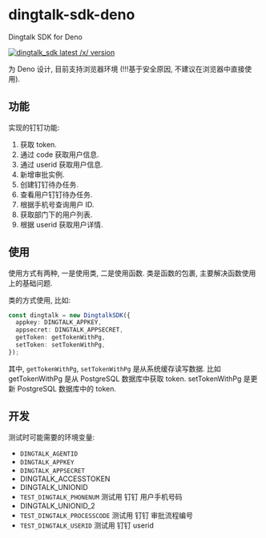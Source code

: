 # dingtalk-sdk-deno

Dingtalk SDK for Deno

<a href="https://deno.land/x/dingtalk_sdk"><img src="https://img.shields.io/endpoint?url=https%3A%2F%2Fdeno-visualizer.danopia.net%2Fshields%2Flatest-version%2Fx%2Fdingtalk_sdk" alt="dingtalk_sdk latest /x/ version" /></a>

为 Deno 设计, 目前支持浏览器环境 (!!!基于安全原因, 不建议在浏览器中直接使用).

## 功能

实现的钉钉功能:

1. 获取 token.
2. 通过 code 获取用户信息.
3. 通过 userid 获取用户信息.
4. 新增审批实例.
5. 创建钉钉待办任务.
6. 查看用户钉钉待办任务.
7. 根据手机号查询用户 ID.
8. 获取部门下的用户列表.
9. 根据 userid 获取用户详情.

## 使用

使用方式有两种, 一是使用类, 二是使用函数.
类是函数的包裹, 主要解决函数使用上的基础问题.

类的方式使用, 比如:

```ts
const dingtalk = new DingtalkSDK({
  appkey: DINGTALK_APPKEY,
  appsecret: DINGTALK_APPSECRET,
  getToken: getTokenWithPg,
  setToken: setTokenWithPg,
});
```

其中, `getTokenWithPg`, `setTokenWithPg` 是从系统缓存读写数据.
比如 getTokenWithPg 是从 PostgreSQL 数据库中获取 token. setTokenWithPg 是更新
PostgreSQL 数据库中的 token.

## 开发

测试时可能需要的环境变量:

- `DINGTALK_AGENTID`
- `DINGTALK_APPKEY`
- `DINGTALK_APPSECRET`
- DINGTALK_ACCESSTOKEN
- DINGTALK_UNIONID
- `TEST_DINGTALK_PHONENUM` 测试用 钉钉 用户手机号码
- DINGTALK_UNIONID_2
- `TEST_DINGTALK_PROCESSCODE` 测试用 钉钉 审批流程编号
- `TEST_DINGTALK_USERID` 测试用 钉钉 userid
